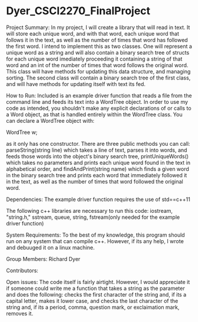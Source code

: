 # Dyer_CSCI2270_FinalProject

Project Summary:
  In my project, I will create a library that will read in text. It will store each unique word, and with that word, each unique word that follows it in the text, as well as the number of times that word has followed the first word. I intend to implement this as two classes. One will represent a unique word as a string and will also contain a binary search tree of structs for each unique word imediately proceeding it containing a string of that word and an int of the number of times that word follows the original word. This class will have methods for updating this data structure, and managing sorting. The second class will contain a binary search tree of the first class, and will have methods for updating itself with text its fed.
  
How to Run:
  Included is an example driver function that reads a file from the command line and feeds its text into a WordTree object. In order to use my code as intended, you shouldn't make any explicit declarations of or calls to a Word object, as that is handled entirely within the WordTree class. You can declare a WordTree object with:
  
  WordTree w;
  
as it only has one constructor. There are three public methods you can call: parseString(string line) which takes a line of text, parses it into words, and feeds those words into the object's binary search tree, printUniqueWords() which takes no parameters and prints each unique word found in the text in alphabetical order, and findAndPrint(string name) which finds a given word in the binary search tree and prints each word that immediately followed it in the text, as well as the number of times that word followed the original word.

Dependencies:
  The example driver function requires the use of std==c++11 

The following c++ libraries are necessary to run this code:
  iostream,
  "string.h,"
  sstream,
  queue,
  string,
  fstream(only needed for the example driver function)

System Requirements:
To the best of my knowledge, this program should run on any system that can compile c++. However, if its any help, I wrote and debuuged it on a linux machine.

Group Members:
  Richard Dyer
  
Contributors:

Open issues:
  The code itself is fairly airtight. However, I would appreciate it if someone could write me a function that takes a string as the parameter and does the following: checks the first character of the string and, if its a capital letter, makes it lower case, and checks the last character of the string and, if its a period, comma, question mark, or exclaimation mark, removes it.
